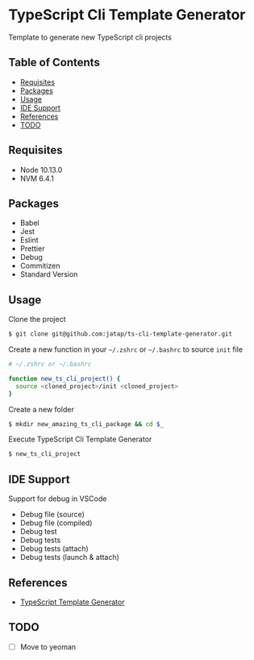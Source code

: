 # TypeScript Cli Template Generator

Template to generate new TypeScript cli projects

## Table of Contents

- [Requisites](#requisites)
- [Packages](#packages)
- [Usage](#usage)
- [IDE Support](#ide-support)
- [References](#references)
- [TODO](#todo)

## Requisites

- Node 10.13.0
- NVM 6.4.1

## Packages

- Babel
- Jest
- Eslint
- Prettier
- Debug
- Commitizen
- Standard Version

## Usage

Clone the project

```bash
$ git clone git@github.com:jatap/ts-cli-template-generator.git
```

Create a new function in your ```~/.zshrc``` or ```~/.bashrc``` to source ```init``` file

```bash
# ~/.zshrc or ~/.bashrc

function new_ts_cli_project() {
  source <cloned_project>/init <cloned_project>
}
```

Create a new folder

```bash
$ mkdir new_amazing_ts_cli_package && cd $_
```

Execute TypeScript Cli Template Generator

```bash
$ new_ts_cli_project
```

## IDE Support

Support for debug in VSCode

- Debug file (source)
- Debug file (compiled)
- Debug test
- Debug tests
- Debug tests (attach)
- Debug tests (launch & attach)

## References

- [TypeScript Template Generator](https://github.com/jatap/ts-template-generator)

## TODO

- [ ] Move to yeoman
